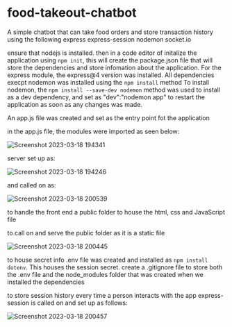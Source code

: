 # food-takeout-chatbot

A simple chatbot that can take food orders and store transaction history using the following
express
express-session
nodemon
socket.io

ensure that nodejs is installed. then in a code editor of initalize the application using `npm init`, 
this will create the package.json file that will store the dependencies and store infomation about the application.
For the express module, the express@4 version was installed. All dependencies execpt nodemon was installed using the `npm install` method
To install nodemon, the `npm install --save-dev nodemon` method was used to install as a dev dependency, and set as "dev":"nodemon app" to restart the application as soon as any changes was made.

An app.js file was created and set as the entry point fot the application

in the app.js file, the modules were imported as seen below:


![Screenshot 2023-03-18 194341](https://user-images.githubusercontent.com/106884340/226130596-dfcc4b1a-a052-4e53-a018-138867cdf2c0.png)



server set up as:

![Screenshot 2023-03-18 194246](https://user-images.githubusercontent.com/106884340/226130859-cb327b62-08b9-4d4a-9ed2-598ebcaf0435.png)


and called on as:

![Screenshot 2023-03-18 200539](https://user-images.githubusercontent.com/106884340/226131279-db63fdce-11ad-4f00-a580-624ad3ca110d.png)

to handle the front end a public folder to house the html, css and JavaScript file

to call on and serve the public folder as it is a static file

![Screenshot 2023-03-18 200445](https://user-images.githubusercontent.com/106884340/226131306-36e31c9c-faa8-4224-80bb-428b9348dd1f.png)


to house secret info .env file was created and installed as `npm install dotenv`. This houses the session secret.
create a .gitignore file to store both the .env file and the node_modules folder that was created when we installed the dependencies



to store session history every time a person interacts with the app express-session is called on and set up as follows:


![Screenshot 2023-03-18 200457](https://user-images.githubusercontent.com/106884340/226131363-a22e100a-cdf9-4570-94f3-7c6691ec385e.png)


